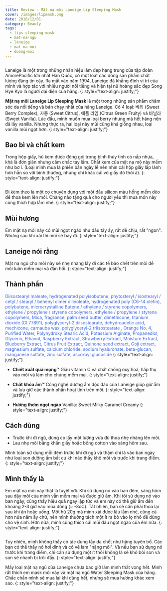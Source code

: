 ```yaml
---
title: Review - Mặt nạ môi Laneige Lip Sleeping Mask
cover: /images/lipmask.png
date: 2016/12/01
category: Beauty
tags:
  - lips-sleeping-mask
  - mat-na-ngu
  - laneige
  - mat-na-moi
  - duong-moi
---
```


<figure style="width: 400px" class="align-center">
  <img src="{{ site.url }}{{ site.baseurl }}/images/lipmask-1.png" alt="">
  <figcaption></figcaption>
</figure>

Laneige là một trong những nhãn hiệu làm đẹp hạng trung của tập đoàn AmorePacific lớn nhất Hàn Quốc, có một loạt các dòng sản phẩm chất lượng đáng tin cậy. Ra mắt vào năm 1994, Laneige đã khẳng định vị trí của mình và hợp tác với nhiều người nổi tiếng và hiện tại nữ hoàng sắc đẹp Song Hye Kyo là người đại diện của hãng.
{: style="text-align: justify;"}

**Mặt nạ môi Laneige Lip Sleeping Mask** là một trong những sản phẩm chăm sóc da nổi tiếng và bán chạy nhất của hãng Laneige. Có 4 loại: 베리 (Sweet Berry Complex), 자몽 (Sweet Citrus), 애플 라임 (Citrus Green Fruity) và 바닐라 (Sweet Vanilla). Lúc đầu, mình muốn mua loại berry nhưng mà hết hàng nên đã lấy vanilla. Nhưng thực ra, hai loại này mùi cũng khá giống nhau, loại vanilla mùi ngọt hơn.
{: style="text-align: justify;"} 

## Bao bì và chất kem

Trong hộp giấy, hũ kem được đóng gói trong bình thủy tinh có nắp nhựa, khá là đơn giản nhưng cầm chắc tay lắm. Chất kem của mặt nạ mô này mềm như bơ í. (Loại mình mua là phiên bản ngày lễ nên nhìn cái hộp giấy lấp lánh hơn hẳn so với bình thường, nhưng chỉ khác cái vỏ giấy đó thôi à).
{: style="text-align: justify;"}

<figure style="width: 500px" class="align-center">
  <img src="{{ site.url }}{{ site.baseurl }}/images/lipmask-2.png" alt="">
  <figcaption></figcaption>
</figure>

Đi kèm theo là một cọ chuyên dụng với một đầu silicon màu hồng mềm dẻo để thoa kem lên môi. Chàng nào tặng quà cho người yêu thì mua món này cũng thích hợp lắm nhé.
{: style="text-align: justify;"}

## Mùi hương

Em mặt nạ môi này có mùi ngọt ngào như dâu tây ấy, rất dễ chịu, rất "ngon". Nhưng sau khi xài thì mùi sẽ bay đi.
{: style="text-align: justify;"}

## Laneige nói rằng

Mặt nạ ngủ cho môi này sẽ nhẹ nhàng lấy đi các tế bào chết trên môi để môi luôn mềm mại và đàn hồi.
{: style="text-align: justify;"}

## Thành phần

<span style="color:royalblue">Diisostearyl maleate, hydrogenated polyisobutene, phytosteryl / isostearyl / cetyl / stearyl / behenyl dimer dilinoleate, hydrogenated poly (C6-14 olefin), polybutene, microcrystalline Butene / ethylene / styrene copolymers, ethylene / propylene / styrene copolymers, ethylene / propylene / styrene copolymers, Mica, fragrance, palm seed butter, dimethicone, titanium dioxide (CI 77891), polyglyceryl-2 diisostearate, dehydroacetic acid, mechicone, carnauba wax, polyglyceryl-2 triisostearate , Orange No. 4, Purified Water, Polyhydroxy Stearic Acid, Potassium Alginate, Propanediol, Glycerin, Ethanol, Raspberry Extract, Strawberry Extract, Moisture Extract, Blueberry Extract, Citrus Fruit Extract, Quinone seed extract, Goji extract, magnesium sulfate, calcium chloride, sodium hyaluronate, beta-glucan, manganese sulfate, zinc sulfate, ascorbyl glucoside </span>
{: style="text-align: justify;"}

  * **Chiết xuất quả mọng™**
Giàu vitamin C và chất chống oxy hoá, hấp thụ vào môi và làm cho chúng mềm mại.
{: style="text-align: justify;"}

  * **Chất khóa ẩm™**
Công nghệ dưỡng ẩm độc đáo của Laneige giúp giữ ẩm và lưu giữ các thành phần hoạt tính trên môi.
{: style="text-align: justify;"}

  * **Hương thơm ngọt ngào**
Vanilla: Sweet Milky Caramel Creamy
{: style="text-align: justify;"}

## Cách dùng

  * Trước khi đi ngủ, dùng cọ lấy một lượng vừa đủ thoa nhẹ nhàng lên môi.
  * Lau nhẹ môi bằng khăn giấy hoặc bông cotton vào sáng hôm sau.

Mình toàn sử dụng mỗi đêm trước khi đi ngủ và thậm chí là vào ban ngày như loại son dưỡng ẩm bất cứ khi nào thấy khô môi và trước khi trang điểm.
{: style="text-align: justify;"}

## Mình thấy là
Em mặt nạ môi này thật là tuyệt vời. Khi sử dụng nó vào ban đêm, sáng hôm sau dậy môi của mình vẫn mềm mại và được giữ ẩm. Khi tôi sử dụng nó vào ban ngày, cũng thấy hiệu quả ngay lập tức và em này có thể giữ ẩm đến khoảng 2-3 giờ vào mùa đông (~ -3oC). Tất nhiên, bạn sẽ cần phải thoa lại sau khi ăn hoặc uống. Một hũ 20g mà mình xài được lâu lắm nhé, cũng cả hơn nửa năm ấy chứ, nên mình thường tách một ít ra bỏ vào lọ nhỏ để dùng cho vệ sinh. Hơn nữa, mình cũng thích cái mùi dâu ngọt ngào của ẻm nữa.
{: style="text-align: justify;"}

<figure style="width: 500px" class="align-center">
  <img src="{{ site.url }}{{ site.baseurl }}/images/lipmask-3.png" alt="">
  <figcaption></figcaption>
</figure>

Tuy nhiên, mình không thấy có tác dụng tẩy da chết như hãng tuyên bố. Các bạn có thể thấy nó hơi dính và có vẻ làm "nặng môi". Và nếu bạn sử dụng nó trước khi trang điểm, chỉ cần sử dụng một ít thôi không là sẽ khó bôi son và son sẽ nhanh bị trôi đấy.
{: style="text-align: justify;"}

Mấy loại mặt nạ ngủ của Laneige chưa bao giờ làm mình thất vọng hết. Mình rất thích em mask môi này và mặt nạ ngủ Water Sleeping Mask của hãng. Chắc chắn mình sẽ mua lại khi dùng hết, nhưng sẽ mua hương khác xem sao.
{: style="text-align: justify;"}